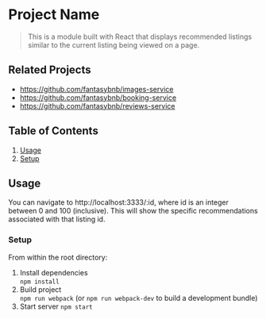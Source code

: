 # Project Name

> This is a module built with React that displays recommended listings similar to the current listing being viewed on a page. 

## Related Projects

  - https://github.com/fantasybnb/images-service
  - https://github.com/fantasybnb/booking-service
  - https://github.com/fantasybnb/reviews-service

## Table of Contents

1. [Usage](#Usage)
1. [Setup](#Setup)

## Usage

You can navigate to http://localhost:3333/:id, where id is an integer between 0 and 100 (inclusive). This will show the specific recommendations associated with that listing id.


### Setup

From within the root directory:

1. Install dependencies  
   `npm install`  
2. Build project  
   `npm run webpack` (or `npm run webpack-dev` to build a development bundle)  
3. Start server
   `npm start`


